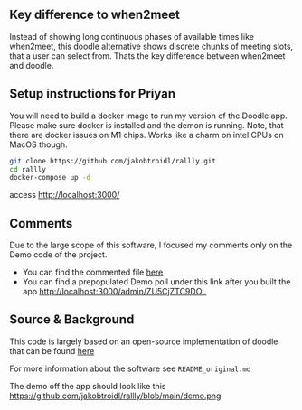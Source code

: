 ## Key difference to when2meet

Instead of showing long continuous phases of available times like when2meet, this doodle alternative shows discrete chunks of meeting slots, that a user can select from. Thats the key difference between when2meet and doodle.

## Setup instructions for Priyan

You will need to build a docker image to run my version of the Doodle app. Please make sure docker is installed and the demon is running. Note, that there are docker issues on M1 chips. Works like a charm on intel CPUs on MacOS though.

```bash
git clone https://github.com/jakobtroidl/rallly.git
cd rallly
docker-compose up -d
```

access <http://localhost:3000/>

## Comments

Due to the large scope of this software, I focused my comments only on the Demo code of the project.

* You can find the commented file [here](https://github.com/jakobtroidl/rallly/blob/main/src/components/home/poll-demo.tsx)
* You can find a prepopulated Demo poll under this link after you built the app <http://localhost:3000/admin/ZU5CjZTC9DOL>

## Source & Background

This code is largely based on an open-source implementation of doodle that can be found [here](https://github.com/lukevella/rallly)

For more information about the software see `README_original.md`

The demo off the app should look like this
https://github.com/jakobtroidl/rallly/blob/main/demo.png